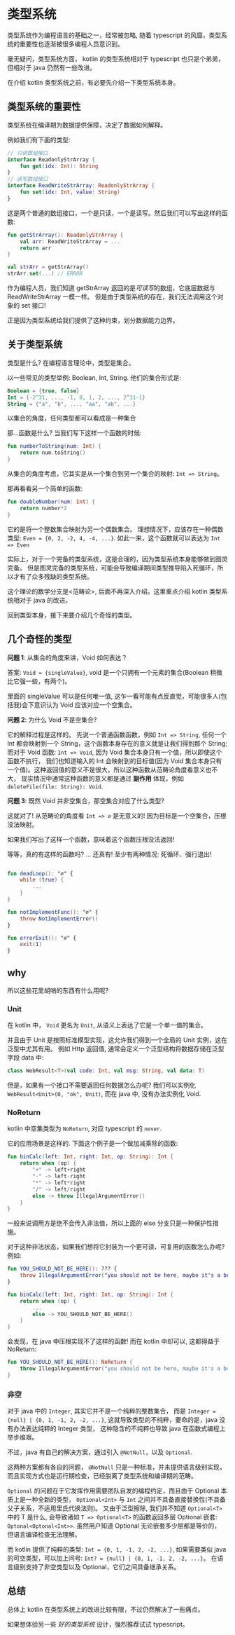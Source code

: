 # 类型系统

类型系统作为编程语言的基础之一，经常被忽略, 随着 typescript 的风靡，类型系统的重要性也逐渐被很多编程人员意识到。

毫无疑问，类型系统方面， kotlin 的类型系统相对于 typescript 也只是个弟弟，但相对于 java 仍然有一些改进。

在介绍 kotlin 类型系统之前，有必要先介绍一下类型系统本身。

## 类型系统的重要性

类型系统在编译期为数据提供保障，决定了数据如何解释。

例如我们有下面的类型:

```kotlin
// 只读数组接口
interface ReadonlyStrArray {
    fun get(idx: Int): String
}
// 读写数组接口
interface ReadWriteStrArray: ReadonlyStrArray {
    fun set(idx: Int, value: String)
}
```

这是两个普通的数组接口，一个是只读，一个是读写。然后我们可以写出这样的函数:

```kotlin
fun getStrArray(): ReadonlyStrArray {
    val arr: ReadWriteStrArray = ...
    return arr
}

val strArr = getStrArray()
strArr.set(...) // ERROR
```

作为编程人员，我们知道 getStrArray 返回的是*可读写*的数组，它底层数据与 ReadWriteStrArray 一模一样。
但是由于类型系统的存在，我们无法调用这个对象的 set 接口!

正是因为类型系统给我们提供了这种约束，划分数据能力边界。

## 关于类型系统

类型是什么? 在编程语言理论中，类型是集合。

以一些常见的类型举例: Boolean, Int, String. 他们的集合形式是:

```kotlin
Boolean = {true, false}
Int = {-2^31, ..., -1, 0, 1, 2, ..., 2^31-1}
String = {"a", "b", ..., "aa", "ab", ...}
```

以集合的角度，任何类型都可以看成是一种集合

那...函数是什么? 当我们写下这样一个函数的时候:

```kotlin
fun numberToString(num: Int) {
    return num.toString()
}
```

从集合的角度考虑，它其实是从一个集合到另一个集合的映射: `Int => String`。

那再看看另一个简单的函数:

```kotlin
fun doubleNumber(num: Int) {
    return number*2
}
```

它的是将一个整数集合映射为另一个偶数集合。
理想情况下，应该存在一种偶数类型: `Even = {0, 2, -2, 4, -4, ...}`.
如此一来，这个函数就可以表达为 `Int => Even`

实际上，对于一个完备的类型系统，这是合理的，因为类型系统本身能够做到图灵完备。
但是图灵完备的类型系统，可能会导致编译期间类型推导陷入死循环，所以才有了众多残缺的类型系统。

这个理论的数学分支是<范畴论>, 后面不再深入介绍。这里重点介绍 kotlin 类型系统相对于 java 的改进。

回到类型本身，接下来要介绍几个奇怪的类型。

## 几个奇怪的类型

**问题 1**: 从集合的角度来讲，Void 如何表达？

答案: `Void = {singleValue}`, void 是一个只拥有一个元素的集合(Boolean 稍微比它强一些，有两个)。

里面的 singleValue 可以是任何唯一值, 这乍一看可能有点反直觉，可能很多人(包括我)会下意识认为 Void 应该对应一个空集合。

**问题 2**: 为什么 Void 不是空集合?

它的解释过程是这样的。
先说一个普通函数函数，例如 `Int => String`, 任何一个 Int 都会映射到一个 String，这个函数本身存在的意义就是让我们得到那个 String;
而对于 Void 函数: `Int => Void`, 因为 Void 集合本身只有一个值，所以即使这个函数不执行，
我们也知道输入的 Int 会映射到的目标值(因为 Void 集合本身只有一个值)。这种返回值的意义不是很大，所以这种函数从范畴论角度看意义也不大，
现实情况中通常这种函数的意义都是通过 **副作用** 体现，例如 `deleteFile(file: String): Void`.

**问题 3**: 既然 Void 并非空集合，那空集合对应了什么类型?

这就对了! 从范畴论的角度看 `Int => ∅` 是无意义的! 因为目标是一个空集合，压根没法映射。

如果我们写出了这样一个函数，意味着这个函数压根没法返回!

等等，真的有这样的函数吗? ... 还真有! 至少有两种情况: 死循环、强行退出!

```kotlin

fun deadLoop(): "∅" {
    while (true) {
        ...
    }
}

fun notImplementFunc(): "∅" {
    throw NotImplementError()
}

fun errorExit(): "∅" {
    exit(1)
}

```

## why

所以这些花里胡哨的东西有什么用呢?

### Unit

在 kotlin 中， `Void` 更名为 `Unit`, 从语义上表达了它是一个单一值的集合。

并且由于 Unit 是按照标准模型实现，这允许我们得到一个全局的 Unit 实例，这在泛型中尤其有用。
例如 Http 返回值, 通常会定义一个泛型结构将数据存储在泛型字段 data 中:

```kotlin
class WebResult<T>(val code: Int, val msg: String, val data: T)
```

但是，如果有一个接口不需要返回任何数据怎么办呢? 我们可以实例化 `WebResult<Unit>(0, "ok", Unit)`,
而在 java 中, 没有办法实例化 Void.

### NoReturn

kotlin 中空集类型为 `NoReturn`, 对应 typescript 的 `never`.

它的应用场景是这样的. 下面这个例子是一个做加减乘除的函数:

```kotlin
fun binCalc(left: Int, right: Int, op: String): Int {
    return when (op) {
        "+" -> left+right
        "-" -> left-right
        "*" -> left*right
        "/" -> left/right
        else -> throw IllegalArgumentError()
    }
}
```

一般来说调用方是绝不会传入非法值，所以上面的 else 分支只是一种保护性措施。

对于这种非法状态，如果我们想将它封装为一个更可读、可复用的函数怎么办呢? 例如:

```kotlin
fun YOU_SHOULD_NOT_BE_HERE(): ??? {
    throw IllegalArgumentError("you should not be here, maybe it's a bug")
}

fun binCalc(left: Int, right: Int, op: String): Int {
    return when (op) {
        ...
        else -> YOU_SHOULD_NOT_BE_HERE()
    }
}
```

会发现，在 java 中压根实现不了这样的函数! 而在 kotlin 中却可以, 这都得益于 NoReturn:

```kotlin
fun YOU_SHOULD_NOT_BE_HERE(): NoReturn {
    throw IllegalArgumentError("you should not be here, maybe it's a bug")
}
```

### 非空

对于 java 中的 `Integer`, 其实它并不是一个纯粹的整数集合，
而是 `Integer = {null} | {0, 1, -1, 2, -2, ...}`, 这就导致类型的不纯粹，要命的是，java 没有办法表达纯粹的 Integer 类型，
这种隐含的不纯粹也导致 java 在函数式编程上举步维艰。

不过，java 有自己的解决方案，通过引入 `@NotNull`，以及 `Optional`.

这两种方案都有各自的问题， `@NotNull` 只是一种标准，并未提供语言级别实现，
而且实现方式也是运行期检查，已经脱离了类型系统和编译期的范畴。

`Optional` 的问题在于它发挥作用需要团队自发的编程约定，而且由于 Optional 本质上是一种全新的类型，
`Optional<Int>` 与 `Int` 之间并不具备直接替换性(不具备父子关系，不适用里氏代换法则)。
又由于泛型擦除, 我们并不知道 `Optional<T>` 中的 T 是什么, 会导致诸如 `T => Optional<T>` 的函数返回多层 Optional 嵌套: `Optonal<Optonal<Int>>`. 虽然用户知道 Optional 无论嵌套多少层都是等价的，
但语言编译检查无法理解。

而 kotlin 提供了纯粹的类型: `Int = {0, 1, -1, 2, -2, ...}`,
如果需要类似 java 的可空类型，可以加上问号: `Int? = {null} | {0, 1, -1, 2, -2, ...}`。
在语言级别支持了非空类型以及 Optional，它们之间具备继承关系。

## 总结

总体上 kotlin 在类型系统上的改进比较有限，不过仍然解决了一些痛点。

如果想体验另一些 _好的类型系统_ 设计，强烈推荐试试 typescript。

